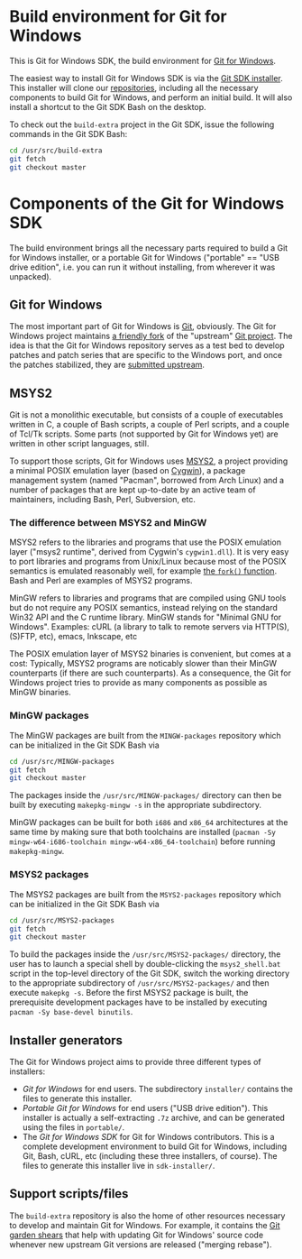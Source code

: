 # Build environment for Git for Windows

This is Git for Windows SDK, the build environment for [Git for Windows](http://git-for-windows.github.io/).

The easiest way to install Git for Windows SDK is via the [Git SDK installer](https://github.com/git-for-windows/build-extra/releases/latest). This installer will clone our [repositories](http://github.com/git-for-windows/), including all the necessary components to build Git for Windows, and perform an initial build. It will also install a shortcut to the Git SDK Bash on the desktop.

To check out the `build-extra` project in the Git SDK, issue the following commands in the Git SDK Bash:

```sh
cd /usr/src/build-extra
git fetch
git checkout master
```

# Components of the Git for Windows SDK

The build environment brings all the necessary parts required to build a Git for Windows installer, or a portable Git for Windows ("portable" == "USB drive edition", i.e. you can run it without installing, from wherever it was unpacked).

## Git for Windows

The most important part of Git for Windows is [Git](https://git-scm.com/), obviously. The Git for Windows project maintains [a friendly fork](https://github.com/git-for-windows/git) of the "upstream" [Git project](https://github.com/git/git). The idea is that the Git for Windows repository serves as a test bed to develop patches and patch series that are specific to the Windows port, and once the patches stabilized, they are [submitted upstream](https://github.com/git-for-windows/git/tree/master/Documentation/SubmittingPatches).

## MSYS2

Git is not a monolithic executable, but consists of a couple of executables written in C, a couple of Bash scripts, a couple of Perl scripts, and a couple of Tcl/Tk scripts. Some parts (not supported by Git for Windows yet) are written in other script languages, still.

To support those scripts, Git for Windows uses [MSYS2](https://msys2.github.io/), a project providing a minimal POSIX emulation layer (based on [Cygwin](https://cygwin.com)), a package management system (named "Pacman", borrowed from Arch Linux) and a number of packages that are kept up-to-date by an active team of maintainers, including Bash, Perl, Subversion, etc.

### The difference between MSYS2 and MinGW

MSYS2 refers to the libraries and programs that use the POSIX emulation layer ("msys2 runtime", derived from Cygwin's `cygwin1.dll`). It is very easy to port libraries and programs from Unix/Linux because most of the POSIX semantics is emulated reasonably well, for example [the `fork()` function](http://pubs.opengroup.org/onlinepubs/000095399/functions/fork.html). Bash and Perl are examples of MSYS2 programs.

MinGW refers to libraries and programs that are compiled using GNU tools but do not require any POSIX semantics, instead relying on the standard Win32 API and the C runtime library. MinGW stands for "Minimal GNU for Windows". Examples: cURL (a library to talk to remote servers via HTTP(S), (S)FTP, etc), emacs, Inkscape, etc

The POSIX emulation layer of MSYS2 binaries is convenient, but comes at a cost: Typically, MSYS2 programs are noticably slower than their MinGW counterparts (if there are such counterparts). As a consequence, the Git for Windows project tries to provide as many components as possible as MinGW binaries.

### MinGW packages

The MinGW packages are built from the `MINGW-packages` repository which can be initialized in the Git SDK Bash via

```sh
cd /usr/src/MINGW-packages
git fetch
git checkout master
```

The packages inside the `/usr/src/MINGW-packages/` directory can then be built by executing `makepkg-mingw -s` in the appropriate subdirectory.

MinGW packages can be built for both `i686` and `x86_64` architectures at the same time by making sure that both toolchains are installed (`pacman -Sy mingw-w64-i686-toolchain mingw-w64-x86_64-toolchain`) before running `makepkg-mingw`.

### MSYS2 packages

The MSYS2 packages are built from the `MSYS2-packages` repository which can be initialized in the Git SDK Bash via

```sh
cd /usr/src/MSYS2-packages
git fetch
git checkout master
```

To build the packages inside the `/usr/src/MSYS2-packages/` directory, the user has to launch a special shell by double-clicking the `msys2_shell.bat` script in the top-level directory of the Git SDK, switch the working directory to the appropriate subdirectory of `/usr/src/MSYS2-packages/` and then execute `makepkg -s`. Before the first MSYS2 package is built, the prerequisite development packages have to be installed by executing `pacman -Sy base-devel binutils`.

## Installer generators

The Git for Windows project aims to provide three different types of installers:

- _Git for Windows_ for end users. The subdirectory `installer/` contains the files to generate this installer.
- _Portable Git for Windows_ for end users ("USB drive edition"). This installer is actually a self-extracting `.7z` archive, and can be generated using the files in `portable/`.
- The _Git for Windows SDK_ for Git for Windows contributors. This is a complete development environment to build Git for Windows, including Git, Bash, cURL, etc (including these three installers, of course). The files to generate this installer live in `sdk-installer/`.

## Support scripts/files

The `build-extra` repository is also the home of other resources necessary to develop and maintain Git for Windows. For example, it contains the [Git garden shears](https://github.com/git-for-windows/build-extra/blob/master/shears.sh) that help with updating Git for Windows' source code whenever new upstream Git versions are released ("merging rebase").
